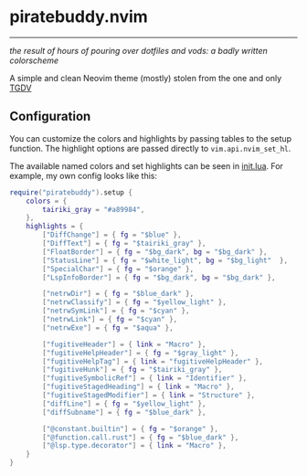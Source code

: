 # piratebuddy.nvim
---
*the result of hours of pouring over dotfiles and vods: a badly written colorscheme*

A simple and clean Neovim theme (mostly) stolen from the one and only [TGDV](https://github.com/tjdevries)  

## Configuration
You can customize the colors and highlights by passing tables to the setup function. The highlight options are passed directly to `vim.api.nvim_set_hl`.  

The available named colors and set highlights can be seen in [init.lua](lua/piratebuddy/init.lua).
For example, my own config looks like this:
```lua
require("piratebuddy").setup {
	colors = {
		tairiki_gray = "#a89984",
	},
	highlights = {
		["DiffChange"] = { fg = "$blue" },
		["DiffText"] = { fg = "$tairiki_gray" },
		["FloatBorder"] = { fg = "$bg_dark", bg = "$bg_dark" },
		["StatusLine"] = { fg = "$white_light", bg = "$bg_light"  },
		["SpecialChar"] = { fg = "$orange" },
		["LspInfoBorder"] = { fg = "$bg_dark", bg = "$bg_dark" },

		["netrwDir"] = { fg = "$blue_dark" },
		["netrwClassify"] = { fg = "$yellow_light" },
		["netrwSymLink"] = { fg = "$cyan" },
		["netrwLink"] = { fg = "$cyan" },
		["netrwExe"] = { fg = "$aqua" },

		["fugitiveHeader"] = { link = "Macro" },
		["fugitiveHelpHeader"] = { fg = "$gray_light" },
		["fugitiveHelpTag"] = { link = "fugitiveHelpHeader" },
		["fugitiveHunk"] = { fg = "$tairiki_gray" },
		["fugitiveSymbolicRef"] = { link = "Identifier" },
		["fugitiveStagedHeading"] = { link = "Macro" },
		["fugitiveStagedModifier"] = { link = "Structure" },
		["diffLine"] = { fg = "$yellow_light" },
		["diffSubname"] = { fg = "$blue_dark" },

		["@constant.builtin"] = { fg = "$orange" },
		["@function.call.rust"] = { fg = "$blue_dark" },
		["@lsp.type.decorator"] = { link = "Macro" },
	}
}
```



